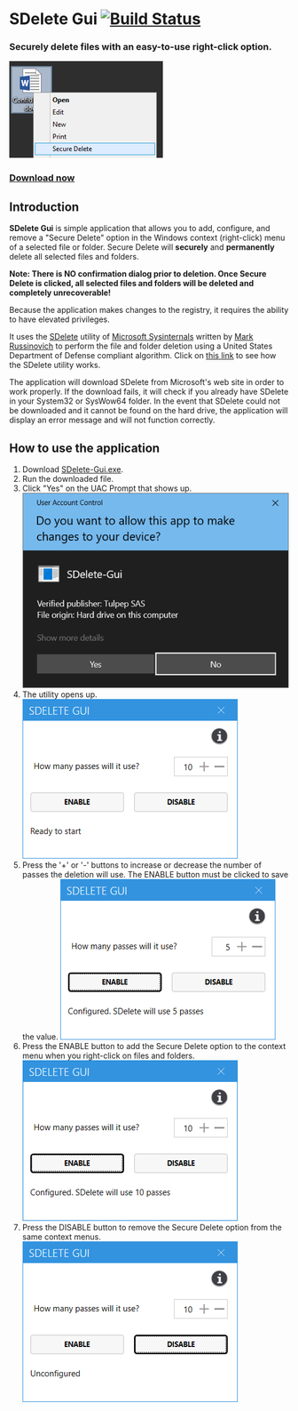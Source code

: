 SDelete Gui [![Build Status](https://ci.appveyor.com/api/projects/status/github/Tulpep/SDelete-Gui)](https://ci.appveyor.com/project/tulpep/SDelete-Gui)
===========

### Securely delete files with an easy-to-use right-click option.
![RightClick](Screenshots/RightClick.png)

### [Download now][1]

## Introduction
**SDelete Gui** is simple application that allows you to add, configure, and remove a "Secure Delete" option in the Windows context (right-click) menu of a selected file or folder. Secure Delete will **securely** and **permanently** delete all selected files and folders.  

**Note: There is NO confirmation dialog prior to deletion.  Once Secure Delete is clicked, all selected files and folders will be deleted and completely unrecoverable!**

Because the application makes changes to the registry, it requires the ability to have elevated privileges.

It uses the [SDelete][2] utility of [Microsoft Sysinternals][3] written by [Mark Russinovich][4] to perform the file and folder deletion using a United States Department of Defense compliant algorithm. Click on [this link][5] to see how the SDelete utility works. 

The application will download SDelete from Microsoft's web site in order to work properly. If the download fails, it will check if you already have SDelete in your System32 or SysWow64 folder.  In the event that SDelete could not be downloaded and it cannot be found on the hard drive, the application will display an error message and will not function correctly. 

## How to use the application
1) Download [SDelete-Gui.exe][1].
2) Run the downloaded file.
3) Click "Yes" on the UAC Prompt that shows up. 
![UAC Dialog][UAC]
4) The utility opens up.
![Main Utility interface image][Utility]
5) Press the '+' or '-' buttons to increase or decrease the number of passes the deletion will use. The ENABLE button must be clicked to save the value.
![Change the number of passes image][ChangedPasses]
6) Press the ENABLE button to add the Secure Delete option to the context menu when you right-click on files and folders.
![Enable button image][EnableClicked]
7) Press the DISABLE button to remove the Secure Delete option from the same context menus.
![Disable button image][DisableClicked]

[1]: https://github.com/Tulpep/SDelete-Gui/releases/latest
[2]: http://technet.microsoft.com/en-us/sysinternals/bb897443.aspx
[3]: http://technet.microsoft.com/en-us/sysinternals/bb545021.aspx
[4]: http://blogs.technet.com/b/markrussinovich/
[5]: https://docs.microsoft.com/en-us/sysinternals/downloads/sdelete#how-sdelete-works
[UAC]: Screenshots/UACPrompt.png "UAC Prompt"
[Utility]: Screenshots/Gui.png "Main utility interface"
[ChangedPasses]: Screenshots/ChangedPasses.png "Increase or decrease the number of passes the deletion takes"
[EnableClicked]: Screenshots/EnableClicked.png "Enable button"
[DisableClicked]: Screenshots/DisableClicked.png "Disable button"